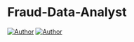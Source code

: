 # Fraud-Data-Analyst


[![Author](https://img.shields.io/badge/author-@Mohamed_FAID-purple)](https://github.com/Simohamed0)
[![Author](https://img.shields.io/badge/author-@Oussama_TAKI_AMRANI-blue)](https://github.com/oussama-taki-amrani)